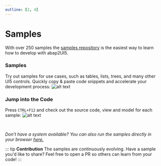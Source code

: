```yaml
---
outline: [2, 4]
---
```


# Samples

With over 250 samples the [samples repository](https://github.com/abap2UI5/abap2UI5-samples) is the easiest way to learn how to develop with abap2UI5. 

### Samples
Try out samples for use cases, such as tables, lists, trees, and many other UI5 controls. Quickly copy & paste code snippets and accelerate your development process:
![alt text](image-1.png)

### Jump into the Code
Press `CTRL+F12` and check out the source code, view and model for each sample:
![alt text](image-2.png)


<br>

_Don’t have a system available? You can also run the samples directly in your browser [here.](https://abap2ui5.github.io/web-abap2ui5-samples/)_

::: tip **Contribution**
The samples are continuously evolving. Have a sample you'd like to share? Feel free to open a PR so others can learn from your code!
:::
